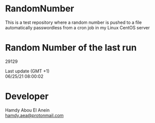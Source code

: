 # RandomNumber    
This is a test repository where a random number is pushed to a file automatically passwordless from a cron job in my Linux CentOS server    
# Random Number of the last run   
29129
      
Last update (GMT +1)    
06/25/21 08:00:02
# Developer    
Hamdy Abou El Anein   
hamdy.aea@protonmail.com
